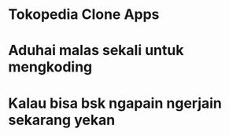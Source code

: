 # Tokopedia Clone Apps





























# Aduhai malas sekali untuk mengkoding
# Kalau bisa bsk ngapain ngerjain sekarang yekan